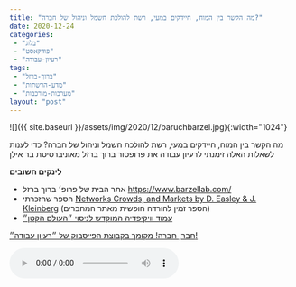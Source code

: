 ```yaml
---
title: "מה הקשר בין המוח, חיידקים במעי, רשת להולכת חשמל וניהול של חברה?"
date: 2020-12-24
categories: 
 - "בלוג"
 - "פודקאסט"
 - "רעיון-עבודה"
tags: 
 - "ברוך-ברזל"
 - "מדע-הרשתות"
 - "מערכות-מורכבות"
layout: "post"
---
```


![]({{ site.baseurl }}/assets/img/2020/12/baruchbarzel.jpg){:width="1024"}

מה הקשר בין המוח, חיידקים במעי, רשת להולכת חשמל וניהול של חברה? כדי לענות לשאלות האלה זימנתי לרעיון עבודה את פרופסור ברוך ברזל מאוניברסיטת בר אילן

**לינקים חשובים**

* אתר הבית של פרופ׳ ברוך ברזל [<https://www.barzellab.com/>](https://www.barzellab.com/)
* הספר שהזכרתי [Networks Crowds, and Markets by D. Easley & J. Kleinberg](https://www.cs.cornell.edu/home/kleinber/networks-book/) (הספר זמין להורדה חופשית מאתר המחברים)
* [עמוד וויקיפדיה המוקדש לניסוי ״העולם הקטן״](https://en.wikipedia.org/wiki/Small-world_experiment)

[חבר, חברה! מקומך בקבוצת הפייסבוק של ״רעיון עבודה״!](https://www.facebook.com/reayonavodapodcast)

<audio controls src="https://mcdn.podbean.com/mf/web/kghiba/05_baruch_barzel.mp3" class=" wp-block-audio"></audio>
